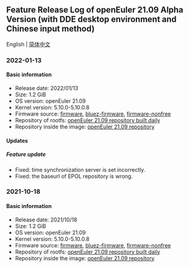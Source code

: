 ## Feature Release Log of openEuler 21.09 Alpha Version (with DDE desktop environment and Chinese input method)

English | [简体中文](./changelog-21.09-DDE.md)


### 2022-01-13

#### Basic information

- Release date: 2022/01/13
- Size: 1.2 GiB
- OS version: openEuler 21.09
- Kernel version: 5.10.0-5.10.0.8
- Firmware source: [firmware](https://github.com/raspberrypi/firmware), [bluez-firmware](https://github.com/RPi-Distro/bluez-firmware), [firmware-nonfree](https://github.com/RPi-Distro/firmware-nonfree)
- Repository of rootfs: [openEuler 21.09 repository built daily](http://119.3.219.20:82/openEuler:/21.09/standard_aarch64/aarch64/)
- Repository inside the image: [openEuler 21.09 repository](https://gitee.com/src-openeuler/openEuler-repos/blob/openEuler-21.09/generic.repo)

#### Updates

##### Feature update

- Fixed: time synchronization server is set incorrectly.
- Fixed: the baseurl of EPOL repository is wrong.

### 2021-10-18

#### Basic information

- Release date: 2021/10/18
- Size: 1.2 GiB
- OS version: openEuler 21.09
- Kernel version: 5.10.0-5.10.0.8
- Firmware source: [firmware](https://github.com/raspberrypi/firmware), [bluez-firmware](https://github.com/RPi-Distro/bluez-firmware), [firmware-nonfree](https://github.com/RPi-Distro/firmware-nonfree)
- Repository of rootfs: [openEuler 21.09 repository built daily](http://119.3.219.20:82/openEuler:/21.09/standard_aarch64/aarch64/)
- Repository inside the image: [openEuler 21.09 repository](https://gitee.com/src-openeuler/openEuler-repos/blob/openEuler-21.09/generic.repo)
